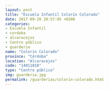 ```yaml
---
layout: post
title: "Escuela Infantil Colorín Colorado"
date: 2017-09-20 20:57:05 +0200
categories:
- Escuela Infantil
- cordoba
- alcaracejos
- Centro público
- guarderia
name: "Colorín Colorado"
province: "Córdoba"
location: "Alcaracejos"
code: "14011018"
type: "Centro público"
img: guarderia.jpg
permalink: /guarderias/colorin-colorado.html
---
```

